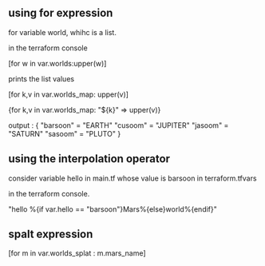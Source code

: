 
## using for expression
for variable world, whihc is a list.

in the terraform console

[for w in var.worlds:upper(w)]

prints the list values

[for k,v in var.worlds_map: upper(v)]


{for k,v in var.worlds_map: "${k}" => upper(v)}

output : 
{
  "barsoon" = "EARTH"
  "cusoom" = "JUPITER"
  "jasoom" = "SATURN"
  "sasoom" = "PLUTO"
}


## using the interpolation operator

consider variable hello in main.tf whose value is barsoon in terraform.tfvars

in the terraform console.

"hello %{if var.hello == "barsoon"}Mars%{else}world%{endif}"

## spalt expression

[for m in var.worlds_splat : m.mars_name]


